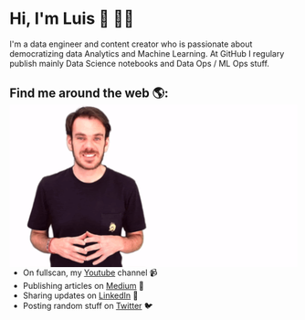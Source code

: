# Hi, I'm Luis 👋 🐱‍💻

I'm a data engineer and content creator who is passionate about democratizing data Analytics and Machine Learning. At GitHub I regulary publish mainly Data Science notebooks and Data Ops / ML Ops stuff.


## Find me around the web 🌎: <img align="left"  src="luis.gif">
- On fullscan, my <a href="https://www.youtube.com/c/fullscan">Youtube</a> channel 📹 
- Publishing articles on <a href="https://medium.com/@velascoluis"> Medium</a> 📝
- Sharing updates on <a href="https://www.linkedin.com/in/luisvelascouk/">LinkedIn</a> 💼
- Posting random stuff on  <a href="https://www.linkedin.com/in/luisvelascouk/">Twitter</a> 🐦
